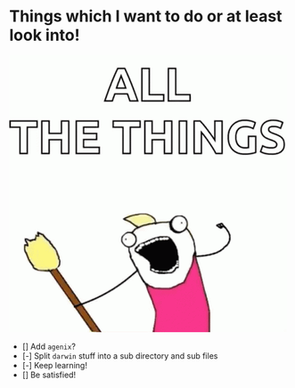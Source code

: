 # Things which I want to do or at least look into!

![All The Things!](./imgs/all-things.gif)

- [] Add `agenix`?
- [-] Split `darwin` stuff into a sub directory and sub files
- [-] Keep learning!
- [] Be satisfied!
